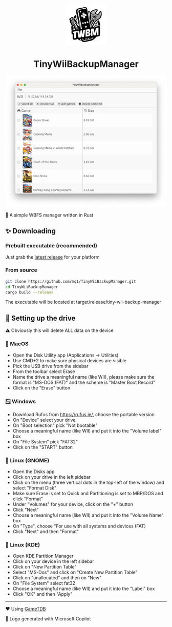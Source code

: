 <p align="center">
    <img alt="logo" width="128" src="logo.png">
    <h1 align="center">TinyWiiBackupManager</h1>
    <img alt="screenshot" src="screenshot.png">
</p>

🔧 A simple WBFS manager written in Rust

## ✨ Downloading

### Prebuilt executable (recommended)

Just grab the [latest release](https://github.com/mq1/TinyWiiBackupManager/releases/latest) for your platform

### From source

```sh
git clone https://github.com/mq1/TinyWiiBackupManager.git
cd TinyWiiBackupManager
cargo build --release
```

The executable will be located at target/release/tiny-wii-backup-manager

## 💾 Setting up the drive

⚠️ Obviously this will delete ALL data on the device

### 🍏 MacOS

- Open the Disk Utility app (Applications -> Utilities)
- Use CMD+2 to make sure physical devices are visible
- Pick the USB drive from the sidebar
- From the toolbar select Erase
- Name the drive a meaningful name (like WII), please make sure the format is "MS-DOS (FAT)" and the scheme is "Master Boot Record"
- Click on the "Erase" button

### 🪟 Windows

- Download Rufus from https://rufus.ie/, choose the portable version
- On "Device" select your drive
- On "Boot selection" pick "Not bootable"
- Choose a meaningful name (like WII) and put it into the "Volume label" box
- On "File System" pick "FAT32"
- Click on the "START" button

### 🐧 Linux (GNOME)

- Open the Disks app
- Click on your drive in the left sidebar
- Click on the menu (three vertical dots in the top-left of the window) and select "Format Disk"
- Make sure Erase is set to Quick and Partitioning is set to MBR/DOS and click "Format"
- Under "Volumes" for your device, click on the "+" button
- Click "Next"
- Choose a meaningful name (like WII) and put it into the "Volume Name" box
- On "Type", choose "For use with all systems and devices (FAT)
- Click "Next" and then "Format"

### 🐧 Linux (KDE)

- Open KDE Partition Manager
- Click on your device in the left sidebar
- Click on "New Partition Table"
- Select "MS-Dos" and click on "Create New Partition Table"
- Click on "unallocated" and then on "New"
- On "File System" select fat32
- Choose a meaningful name (like WII) and put it into the "Label" box
- Click "OK" and then "Apply"

---

❤️ Using [GameTDB](https://www.gametdb.com/)

🤖 Logo generated with Microsoft Copilot
